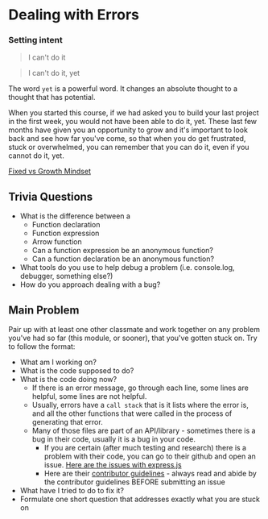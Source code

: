 # Dealing with Errors

### Setting intent

> I can't do it

> I can't do it, yet

The word `yet` is a powerful word. It changes an absolute thought to a thought that has potential.

When you started this course, if we had asked you to build your last project in the first week, you would not have been able to do it, yet. These last few months have given you an opportunity to grow and it's important to look back and see how far you've come, so that when you do get frustrated, stuck or overwhelmed, you can remember that you can do it, even if you cannot do it, yet.

[Fixed vs Growth Mindset](https://www.brainpickings.org/2014/01/29/carol-dweck-mindset/)

## Trivia Questions

- What is the difference between a
  - Function declaration
  - Function expression
  - Arrow function
  - Can a function expression be an anonymous function?
  - Can a function declaration be an anonymous function?
- What tools do you use to help debug a problem (i.e. console.log, debugger, something else?)
- How do you approach dealing with a bug?

## Main Problem

Pair up with at least one other classmate and work together on any problem you've had so far (this module, or sooner), that you've gotten stuck on. Try to follow the format:

- What am I working on?
- What is the code supposed to do?
- What is the code doing now?
  - If there is an error message, go through each line, some lines are helpful, some lines are not helpful.
  - Usually, errors have a `call stack` that is it lists where the error is, and all the other functions that were called in the process of generating that error.
  - Many of those files are part of an API/library - sometimes there is a bug in their code, usually it is a bug in your code.
    - If you are certain (after much testing and research) there is a problem with their code, you can go to their github and open an issue. [Here are the issues with express.js](https://github.com/expressjs/express/issues)
    - Here are their [contributor guidelines](https://github.com/expressjs/express/blob/06d11755c99fe4c1cddf8b889a687448b568472d/Contributing.md) - always read and abide by the contributor guidelines BEFORE submitting an issue
- What have I tried to do to fix it?
- Formulate one short question that addresses exactly what you are stuck on
